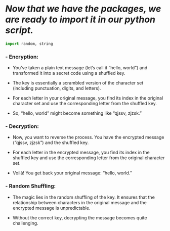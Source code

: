 # *Now that we have the packages, we are ready to import it in our python script.*

```py
import random, string
```

### - Encryption:

- You’ve taken a plain text message (let’s call it “hello, world”) and transformed it into a secret code using a shuffled key.

- The key is essentially a scrambled version of the character set (including punctuation, digits, and letters).

- For each letter in your original message, you find its index in the original character set and use the corresponding letter from the shuffled key.

- So, “hello, world” might become something like “qjssv, zjzsk.”

### - Decryption:

- Now, you want to reverse the process. You have the encrypted message (“qjssv, zjzsk”) and the shuffled key.

- For each letter in the encrypted message, you find its index in the shuffled key and use the corresponding letter from the original character set.

- Voilà! You get back your original message: “hello, world.”

### - Random Shuffling:

- The magic lies in the random shuffling of the key. It ensures that the relationship between characters in the original message and the encrypted message is unpredictable.

- Without the correct key, decrypting the message becomes quite challenging.